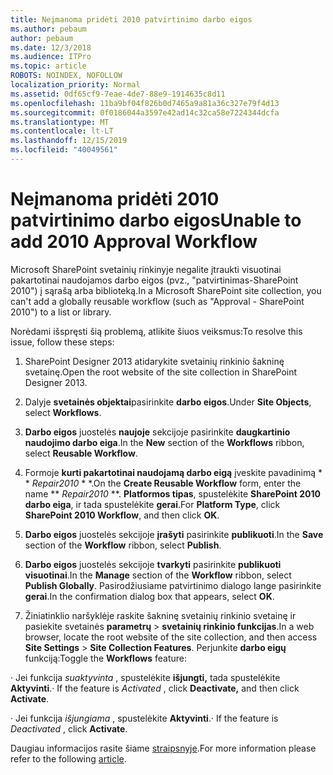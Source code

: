 ```yaml
---
title: Neįmanoma pridėti 2010 patvirtinimo darbo eigos
ms.author: pebaum
author: pebaum
ms.date: 12/3/2018
ms.audience: ITPro
ms.topic: article
ROBOTS: NOINDEX, NOFOLLOW
localization_priority: Normal
ms.assetid: 0df65cf9-7eae-4de7-88e9-1914635c8d11
ms.openlocfilehash: 11ba9bf04f826b0d7465a9a81a36c327e79f4d13
ms.sourcegitcommit: 0f0186044a3597e42ad14c32ca58e7224344dcfa
ms.translationtype: MT
ms.contentlocale: lt-LT
ms.lasthandoff: 12/15/2019
ms.locfileid: "40049561"
---
```

# <a name="unable-to-add-2010-approval-workflow"></a><span data-ttu-id="eaf86-102">Neįmanoma pridėti 2010 patvirtinimo darbo eigos</span><span class="sxs-lookup"><span data-stu-id="eaf86-102">Unable to add 2010 Approval Workflow</span></span>

<span data-ttu-id="eaf86-103">Microsoft SharePoint svetainių rinkinyje negalite įtraukti visuotinai pakartotinai naudojamos darbo eigos (pvz., "patvirtinimas-SharePoint 2010") į sąrašą arba biblioteką.</span><span class="sxs-lookup"><span data-stu-id="eaf86-103">In a Microsoft SharePoint site collection, you can't add a globally reusable workflow (such as "Approval - SharePoint 2010") to a list or library.</span></span>
  
<span data-ttu-id="eaf86-104">Norėdami išspręsti šią problemą, atlikite šiuos veiksmus:</span><span class="sxs-lookup"><span data-stu-id="eaf86-104">To resolve this issue, follow these steps:</span></span> 
  
1. <span data-ttu-id="eaf86-105">SharePoint Designer 2013 atidarykite svetainių rinkinio šakninę svetainę.</span><span class="sxs-lookup"><span data-stu-id="eaf86-105">Open the root website of the site collection in SharePoint Designer 2013.</span></span>
  
2. <span data-ttu-id="eaf86-106">Dalyje **svetainės objektai**pasirinkite **darbo eigos**.</span><span class="sxs-lookup"><span data-stu-id="eaf86-106">Under **Site Objects**, select **Workflows**.</span></span> 
  
3. <span data-ttu-id="eaf86-107">**Darbo eigos** juostelės **naujoje** sekcijoje pasirinkite **daugkartinio naudojimo darbo eiga**.</span><span class="sxs-lookup"><span data-stu-id="eaf86-107">In the **New** section of the **Workflows** ribbon, select **Reusable Workflow**.</span></span> 
  
4. <span data-ttu-id="eaf86-108">Formoje **kurti pakartotinai naudojamą darbo eigą** įveskite pavadinimą \* \* *Repair2010* \* \*.</span><span class="sxs-lookup"><span data-stu-id="eaf86-108">On the **Create Reusable Workflow** form, enter the name \*\* *Repair2010* \*\*.</span></span> <span data-ttu-id="eaf86-109">**Platformos tipas**, spustelėkite **SharePoint 2010 darbo eiga**, ir tada spustelėkite **gerai**.</span><span class="sxs-lookup"><span data-stu-id="eaf86-109">For **Platform Type**, click **SharePoint 2010 Workflow**, and then click **OK**.</span></span> 
  
1. <span data-ttu-id="eaf86-110">**Darbo eigos** juostelės sekcijoje **įrašyti** pasirinkite **publikuoti**.</span><span class="sxs-lookup"><span data-stu-id="eaf86-110">In the **Save** section of the **Workflow** ribbon, select **Publish**.</span></span> 
  
2. <span data-ttu-id="eaf86-111">**Darbo eigos** juostelės sekcijoje **tvarkyti** pasirinkite **publikuoti visuotinai**.</span><span class="sxs-lookup"><span data-stu-id="eaf86-111">In the **Manage** section of the **Workflow** ribbon, select **Publish Globally**.</span></span> <span data-ttu-id="eaf86-112">Pasirodžiusiame patvirtinimo dialogo lange pasirinkite **gerai**.</span><span class="sxs-lookup"><span data-stu-id="eaf86-112">In the confirmation dialog box that appears, select **OK**.</span></span> 
  
3. <span data-ttu-id="eaf86-113">Žiniatinklio naršyklėje raskite šakninę svetainių rinkinio svetainę ir pasiekite svetainės **parametrų** \> **svetainių rinkinio funkcijas**.</span><span class="sxs-lookup"><span data-stu-id="eaf86-113">In a web browser, locate the root website of the site collection, and then access **Site Settings** \> **Site Collection Features**.</span></span> <span data-ttu-id="eaf86-114">Perjunkite **darbo eigų** funkciją:</span><span class="sxs-lookup"><span data-stu-id="eaf86-114">Toggle the **Workflows** feature:</span></span> 
  
<span data-ttu-id="eaf86-115">· Jei funkcija *suaktyvinta* , spustelėkite **išjungti,** tada spustelėkite **Aktyvinti**.</span><span class="sxs-lookup"><span data-stu-id="eaf86-115">· If the feature is  *Activated*  , click **Deactivate,** and then click **Activate**.</span></span> 
  
<span data-ttu-id="eaf86-116">· Jei funkcija *išjungiama* , spustelėkite **Aktyvinti**.</span><span class="sxs-lookup"><span data-stu-id="eaf86-116">· If the feature is  *Deactivated*  , click **Activate**.</span></span> 
  
<span data-ttu-id="eaf86-117">Daugiau informacijos rasite šiame [straipsnyje](https://go.microsoft.com/fwlink/?linkid=2047770&amp;clcid=0x409).</span><span class="sxs-lookup"><span data-stu-id="eaf86-117">For more information please refer to the following [article](https://go.microsoft.com/fwlink/?linkid=2047770&amp;clcid=0x409).</span></span>
  

